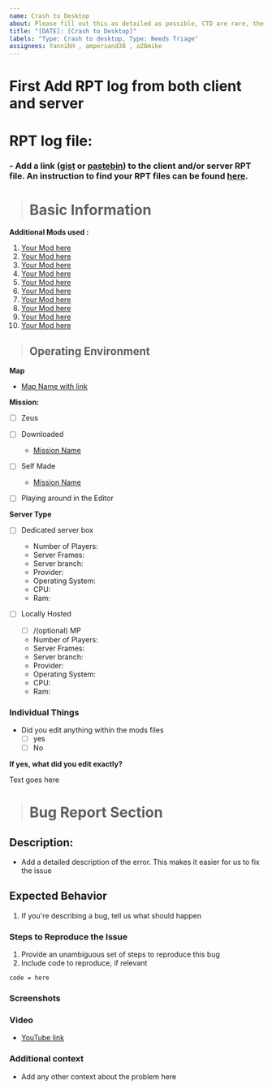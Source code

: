 ```yaml
---
name: Crash to Desktop
about: Please fill out this as detailed as possible, CTD are rare, the mor info the better.
title: "[DATE]: [Crash to Desktop]"
labels: "Type: Crash to desktop, Type: Needs Triage"
assignees: YannikH , ampersand38 , a26mike
---
```

<!---NOTE: Replace any "ENTER TEXT HERE" with your input fill in date YYMMDD  .-->

<!--- Your title should serve as a concise summary of what the bug is.Pro Tip: We recommend you review the title again after completing the report to ensure it is concise and reflects the problem.-->


<!-- Delete anything that is not relevant but try to follow the format.  -->



# **First Add RPT log from both client and server**
# **RPT log file:**
### - Add a link ([gist](https://gist.github.com) or [pastebin](http://pastebin.com)) to the client and/or server RPT file. An instruction to find your RPT files can be found [here](https://community.bistudio.com/wiki/Crash_Files#Arma_3).

 <!-- Otherwise use the template below. This ensures that we have all needed information for a first investigation. -->
 <!-- Please understand that we close your report uncommented if you don't use the template so we would need to ask everything which is already asked in it. -->

># Basic Information
<!-- **Mods (complete and add to the following information):** -->

<!-- We know you use more mods, please list all and include a link make more or less as needed   -->

 **Additional Mods used :**

1. [Your Mod here](https://steamcommunity.com/app/107410/workshop/)
2. [Your Mod here](https://steamcommunity.com/app/107410/workshop/)
3. [Your Mod here](https://steamcommunity.com/app/107410/workshop/)
4. [Your Mod here](https://steamcommunity.com/app/107410/workshop/)
5. [Your Mod here](https://steamcommunity.com/app/107410/workshop/)
6. [Your Mod here](https://steamcommunity.com/app/107410/workshop/)
7. [Your Mod here](https://steamcommunity.com/app/107410/workshop/)
8. [Your Mod here](https://steamcommunity.com/app/107410/workshop/)
9. [Your Mod here](https://steamcommunity.com/app/107410/workshop/)
10. [Your Mod here](https://steamcommunity.com/app/107410/workshop/)

>## **Operating Environment**
<!-- Add map/mission name and replace link with steam link   -->
**Map**
- [Map Name with link ](https://steamcommunity.com/app/107410/workshop/)
<!-- Fill in information after :  Place [x] in box if applicable or delete  -->
**Mission:**
- [ ] Zeus

- [ ] Downloaded
    - [Mission Name](https://steamcommunity.com/app/107410/workshop/)

- [ ] Self Made
    - [Mission Name](https://steamcommunity.com/app/107410/workshop/)

- [ ] Playing around in the Editor

<!-- Fill in information after :  Place [x] in box if applicable -->
**Server Type**
- [ ] Dedicated server box
    - Number of Players:
    - Server Frames:
    - Server branch:
    - Provider:
    - Operating System:
    - CPU:
    - Ram:

- [ ] Locally Hosted
    - [ ] /(optional) MP
    - Number of Players:
    - Server Frames:
    - Server branch:
    - Provider:
    - Operating System:
    - CPU:
    - Ram:


### Individual Things
- Did you edit anything within the mods files
   - [ ] yes
   - [ ] No

**If yes, what did you edit exactly?**

Text goes here

># **Bug Report Section**

## **Description:**

- Add a detailed description of the error. This makes it easier for us to fix the issue

## **Expected Behavior**

1.  If you're describing a bug, tell us what should happen

### Steps to Reproduce the Issue

<!-- Delete anything not relevant . -->
1. Provide an unambiguous set of steps to reproduce this bug
2. Include code to reproduce, if relevant


<!-- Include code to reproduce, if relevant -->
```sqf
code = here

```


### **Screenshots**
<!-- If applicable, add screenshots to help explain your problem.. -->


### **Video**
<!-- If applicable, add Youtube to help explain your problem.. -->

- [YouTube link](https:/youtube.com)


### **Additional context**
- Add any other context about the problem here



